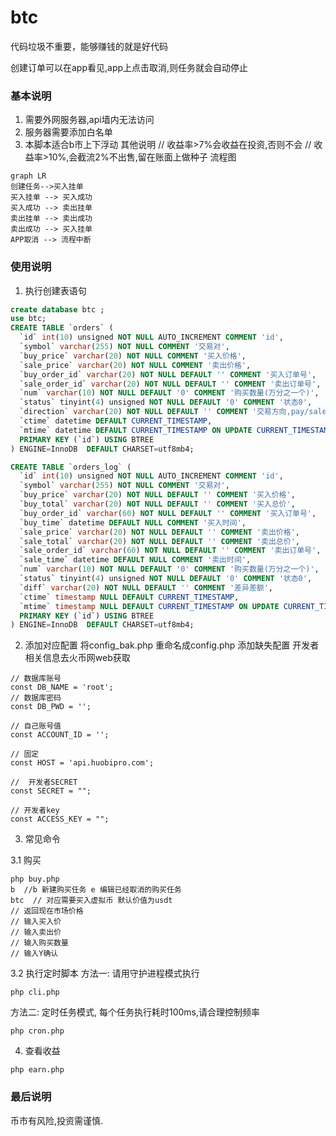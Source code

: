 # btc
代码垃圾不重要，能够赚钱的就是好代码

创建订单可以在app看见,app上点击取消,则任务就会自动停止


### 基本说明
1. 需要外网服务器,api墙内无法访问
2. 服务器需要添加白名单
3. 本脚本适合b市上下浮动
其他说明
// 收益率>7%会收益在投资,否则不会
// 收益率>10%,会截流2%不出售,留在账面上做种子
流程图
```
graph LR
创建任务-->买入挂单
买入挂单 --> 买入成功
买入成功 --> 卖出挂单
卖出挂单 --> 卖出成功
卖出成功 --> 买入挂单
APP取消 --> 流程中断
```


### 使用说明

1. 执行创建表语句
```sql
create database btc ;
use btc;
CREATE TABLE `orders` (
  `id` int(10) unsigned NOT NULL AUTO_INCREMENT COMMENT 'id',
  `symbol` varchar(255) NOT NULL COMMENT '交易对',
  `buy_price` varchar(20) NOT NULL COMMENT '买入价格',
  `sale_price` varchar(20) NOT NULL COMMENT '卖出价格',
  `buy_order_id` varchar(20) NOT NULL DEFAULT '' COMMENT '买入订单号',
  `sale_order_id` varchar(20) NOT NULL DEFAULT '' COMMENT '卖出订单号',
  `num` varchar(10) NOT NULL DEFAULT '0' COMMENT '购买数量(万分之一个)',
  `status` tinyint(4) unsigned NOT NULL DEFAULT '0' COMMENT '状态0',
  `direction` varchar(20) NOT NULL DEFAULT '' COMMENT '交易方向,pay/sale',
  `ctime` datetime DEFAULT CURRENT_TIMESTAMP,
  `mtime` datetime DEFAULT CURRENT_TIMESTAMP ON UPDATE CURRENT_TIMESTAMP,
  PRIMARY KEY (`id`) USING BTREE
) ENGINE=InnoDB  DEFAULT CHARSET=utf8mb4;

CREATE TABLE `orders_log` (
  `id` int(10) unsigned NOT NULL AUTO_INCREMENT COMMENT 'id',
  `symbol` varchar(255) NOT NULL COMMENT '交易对',
  `buy_price` varchar(20) NOT NULL DEFAULT '' COMMENT '买入价格',
  `buy_total` varchar(20) NOT NULL DEFAULT '' COMMENT '买入总价',
  `buy_order_id` varchar(60) NOT NULL DEFAULT '' COMMENT '买入订单号',
  `buy_time` datetime DEFAULT NULL COMMENT '买入时间',
  `sale_price` varchar(20) NOT NULL DEFAULT '' COMMENT '卖出价格',
  `sale_total` varchar(20) NOT NULL DEFAULT '' COMMENT '卖出总价',
  `sale_order_id` varchar(60) NOT NULL DEFAULT '' COMMENT '卖出订单号',
  `sale_time` datetime DEFAULT NULL COMMENT '卖出时间',
  `num` varchar(10) NOT NULL DEFAULT '0' COMMENT '购买数量(万分之一个)',
  `status` tinyint(4) unsigned NOT NULL DEFAULT '0' COMMENT '状态0',
  `diff` varchar(20) NOT NULL DEFAULT '' COMMENT '差异差额',
  `ctime` timestamp NULL DEFAULT CURRENT_TIMESTAMP,
  `mtime` timestamp NULL DEFAULT CURRENT_TIMESTAMP ON UPDATE CURRENT_TIMESTAMP,
  PRIMARY KEY (`id`) USING BTREE
) ENGINE=InnoDB  DEFAULT CHARSET=utf8mb4;

```

2. 添加对应配置
将config_bak.php 重命名成config.php 添加缺失配置
开发者相关信息去火币网web获取
```
// 数据库账号
const DB_NAME = 'root';
// 数据库密码
const DB_PWD = '';

// 自己账号值
const ACCOUNT_ID = ''; 

// 固定
const HOST = 'api.huobipro.com';

//  开发者SECRET
const SECRET = "";

// 开发者key
const ACCESS_KEY = "";
```

3. 常见命令

3.1 购买
```
php buy.php
b  //b 新建购买任务 e 编辑已经取消的购买任务
btc  // 对应需要买入虚拟币 默认价值为usdt   
// 返回现在市场价格
// 输入买入价
// 输入卖出价
// 输入购买数量
// 输入Y确认
```


3.2 执行定时脚本
方法一: 请用守护进程模式执行
```
php cli.php 
```
方法二: 定时任务模式, 每个任务执行耗时100ms,请合理控制频率

```
php cron.php 
```
4. 查看收益

```
php earn.php
```


### 最后说明
币市有风险,投资需谨慎.